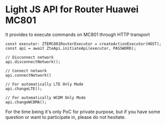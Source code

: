 # Light JS API for Router Huawei MC801

It provides to execute commands on MC801 through HTTP transport

```
const executor: ZTEMC801RouterExecutor = createActionExecutor(HOST);
const api = await ZteApi.initiateApi(executor, PASSWORD);

// Disconnect network
api.disconnectNetwork();

// Connect network
api.connectNetwork()

// For automatically LTE Only Mode
api.changeLTE();

// For automatically WCDM Only Mode
api.changeWCDMA();

```


For the time being it's only PoC for private purpose, but if you have some question or want to participate in, please do not hesitate.
